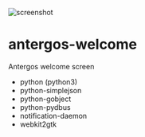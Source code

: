 ![screenshot](https://raw.github.com/jkw/antergos-welcome/master/screenshot.png)

antergos-welcome
================

Antergos welcome screen

* python (python3)
* python-simplejson
* python-gobject
* python-pydbus
* notification-daemon
* webkit2gtk


